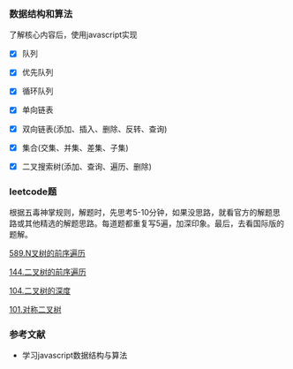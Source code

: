 ### 数据结构和算法
了解核心内容后，使用javascript实现

- [x] 队列
- [x] 优先队列
- [x] 循环队列
- [x] 单向链表
- [x] 双向链表(添加、插入、删除、反转、查询)
- [x] 集合(交集、并集、差集、子集)
- [x] 二叉搜索树(添加、查询、遍历、删除)


### leetcode题
根据五毒神掌规则，解题时，先思考5-10分钟，如果没思路，就看官方的解题思路或其他精选的解题思路。每道题都重复写5遍，加深印象。最后，去看国际版的题解。

[589.N叉树的前序遍历](../../tree/master/leetcode/tree/589N叉树的前序遍历.html)

[144.二叉树的前序遍历](../../tree/master/leetcode/tree/144二叉树的前序遍历.html)

[104.二叉树的深度](../../tree/master/leetcode/tree/104.二叉树的深度.html)

[101.对称二叉树](../../tree/master/leetcode/tree/101.对称二叉树.html)
    
### 参考文献
- 学习javascript数据结构与算法

